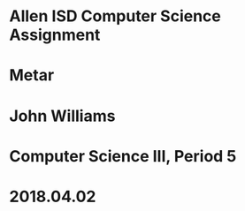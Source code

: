 # Allen ISD Computer Science Assignment
# Metar
# John Williams
# Computer Science III, Period 5
# 2018.04.02
